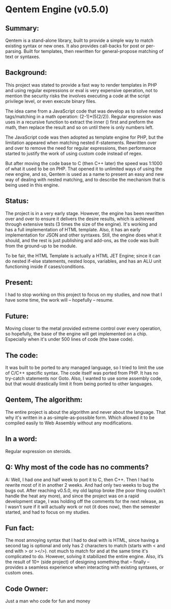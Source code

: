 # Qentem Engine (v0.5.0)

## Summary:
Qentem is a stand-alone library, built to provide a simple way to match existing syntax or new ones. It also provides call-backs for post or per-parsing. Built for templates, then rewritten for general-propose matching of text or syntaxes.

## Background:
This project was stated to provide a fast way to render templates in PHP and using regular expressions or eval is very expensive operation, not to mention the security risks the involves executing a code at the script privilege level, or even execute binary files.

The idea came from a JavaScript code that was develop as to solve nested tags/matching in a math operation: (2-1)*(5(2/2)). Regular expression was uses in a recursive function to extract the inner () first and preform the math, then replace the result and so on until there is only numbers left.

The JavaScript code was then adopted as template engine for PHP, but the limitation appeared when matching nested if-statements. Rewritten over and over to remove the need for regular expressions, then performance started to justify the work of using custom code instead of regex.

But after moving the code base to C (then C++ later) the speed was 1:1000 of what it used to be on PHP. That opened it to unlimited ways of using the new engine, and so, Qentem is used as a name to present an easy and new way of dealing with nested matching, and to describe the mechanism that is being used in this engine.

## Status:
The project is in a very early stage. However, the engine has been rewritten over and over to ensure it delivers the desire results, which is achieved through extensive tests (3 times the size of the engine). It's working and has a full implementation of HTML template. Also, it has an early implementation for JSON and other syntaxes. Still, the engine does what it should, and the rest is just publishing and add-ons, as the code was built from the ground-up to be module.

To be fair, the HTML Template is actually a HTML JET Engine; since it can do nested if-else statements, nested loops, variables, and has an ALU unit functioning inside if cases/conditions.

## Present:
I had to stop working on this project to focus on my studies, and now that I have some time, the work will – hopefully – resume.

## Future:
Moving closer to the metal provided extreme control over every operation, so hopefully, the base of the engine will get implemented on a chip. Especially when it's under 500 lines of code (the base code).

## The code:
It was built to be ported to any managed language, so I tried to limit the use of C/C++ specific syntax. The code itself was ported from PHP. It has no try-catch statements nor Goto. Also, I wanted to use some assembly code, but that would drastically limit it from being ported to other languages.

## Qentem, The algorithm:
The entire project is about the algorithm and never about the language. That why it's written in a as-simple-as-possible form. Which allowed it to be compiled easily to Web Assembly without any modifications.

## In a word:
Regular expression on steroids.

## Q: Why most of the code has no comments?
A: Well, I had one and half week to port it to C, then C++. Then I had to rewrite most of it in another 2 weeks. And had only two weeks to bug the bugs out. After reaching v0.5.0, my old laptop broke (the poor thing couldn't handle the heat any more), and since the project was on a rapid development stage, I was holding off the comments for the next release, as I wasn't sure if it will actually work or not (it does now), then the semester started, and had to focus on my studies.

## Fun fact:
The most annoying syntax that I had to deal with is HTML, since having a second tag is optional and only has 2 characters to match (starts with < and end with > or ></>). not much to match for and at the same time it's complicated to do. However, solving it stabilized the entire engine. Also, it’s the result of 10+ (side project) of designing something that – finally – provides a seamless experience when interacting with existing syntaxes, or custom ones.

## Code Owner:
Just a man who code for fun and money
